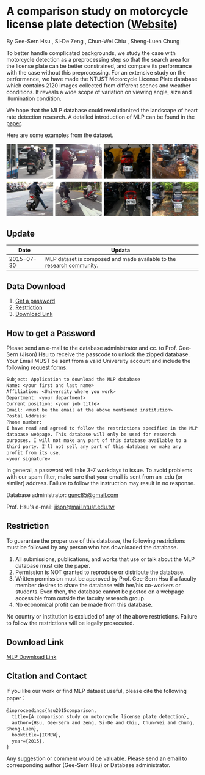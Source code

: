 # A comparison study on motorcycle license plate detection ([Website](https://sites.google.com/site/ntustmlpdatabase/home))

By Gee-Sern Hsu , Si-De Zeng , Chun-Wei Chiu , Sheng-Luen Chung

To better handle complicated backgrounds, we study the case with motorcycle detection as a preprocessing step so that the search area for the license plate can be better constrained, and compare its performance with the case without this preprocessing. For an extensive study on the performance, we have made the NTUST Motorcycle License Plate database which contains 2120 images collected from different scenes and weather conditions. It reveals a wide scope of variation on viewing angle, size and illumination condition. 

We hope that the MLP database could revolutionized the landscape of heart rate detection research. A detailed introduction of MLP can be found in the [paper](https://ieeexplore.ieee.org/document/7169772).

Here are some examples from the dataset.

![Alt text](Motorcyclepicture.png?raw=true "Title")

Update
--
|Date|Updata|
|----|------|
|2015-07-30|MLP dataset is composed and made available to the research community.|


Data Download 
--
 1. [Get a password](#how-to-get-a-password)
 2. [Restriction](#restriction)
 3. [Download Link](#download-link)
 
How to get a Password
-
Please send an e-mail to the database administrator and cc. to Prof. Gee-Sern (Jison) Hsu to receive the passcode to unlock the zipped database. Your Email MUST be sent from a valid University account and include the following [request forms](./RequestForms.txt):

```
Subject: Application to download the MLP database
Name: <your first and last name>
Affiliation: <University where you work>
Department: <your department>
Current position: <your job title>
Email: <must be the email at the above mentioned institution>
Postal Address:
Phone number:
I have read and agreed to follow the restrictions specified in the MLP database webpage. This database will only be used for research purposes. I will not make any part of this database available to a third party. I'll not sell any part of this database or make any profit from its use.
<your signature>
```
In general, a password will take 3-7 workdays to issue. To avoid problems with our spam filter, make sure that your email is sent from an .edu (or similar) address. Failure to follow the instruction may result in no response. 

Database administrator: qunc85@gmail.com

Prof. Hsu's e-mail: jison@mail.ntust.edu.tw



Restriction
-
To guarantee the proper use of this database, the following restrictions must be followed by any person who has downloaded the database.
 1. All submissions, publications, and works that use or talk about the MLP database must cite the paper. 
 2. Permission is NOT granted to reproduce or distribute the database. 
 3. Written permission must be approved by Prof. Gee-Sern Hsu if a faculty member desires to share the database with her/his co-workers or students. Even then, the database cannot be posted on a webpage accessible from outside the faculty research group. 
 4. No economical profit can be made from this database. 
 
No country or institution is excluded of any of the above restrictions. Failure to follow the restrictions will be legally prosecuted.

Download Link
-
[MLP Download Link](http://140.118.199.217:5000/sharing/fbsharing-lsFrnjoo)


Citation and Contact
--
If you like our work or find MLP dataset useful, please cite the following paper：
```
@inproceedings{hsu2015comparison,
  title={A comparison study on motorcycle license plate detection},
  author={Hsu, Gee-Sern and Zeng, Si-De and Chiu, Chun-Wei and Chung, Sheng-Luen},
  booktitle={ICMEW},
  year={2015},
}
```
Any suggestion or comment would be valuable. Please send an email to corresponding author (Gee-Sern Hsu) or Database administrator.
